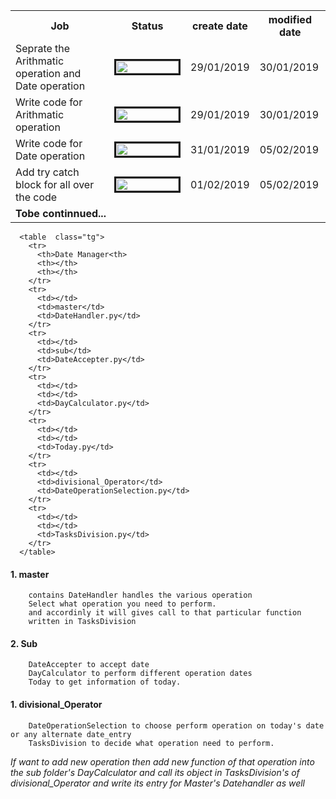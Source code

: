 <table class="tg">
  <tr>
    <th>Job</th>
    <th>Status</th>
    <th>create date</th>
    <th>modified date</th>
  </tr>
  <tr>
    <td>Seprate the Arithmatic operation and Date operation</td>
    <td><img src="http://progressed.io/bar/100" alt="" border=3 height=20 width=100></img></td>
    <td>29/01/2019</td>
    <td>30/01/2019</td>
  </tr>
  <tr>
    <td>Write code for Arithmatic operation</td>
    <td><img src="http://progressed.io/bar/100" alt="" border=3 height=20 width=100></img></td>
    <td>29/01/2019</td>
    <td>30/01/2019</td>
  </tr>
  <tr>
    <td>Write code for Date operation</td>
    <td><img src="http://progressed.io/bar/100" alt="" border=3 height=20 width=100></img></td>
    <td>31/01/2019</td>
    <td>05/02/2019</td>
  </tr>
  <tr>
    <td>Add try catch block for all over the code</td>
    <td><img src="http://progressed.io/bar/100" alt="" border=3 height=20 width=100></img></td>
    <td>01/02/2019</td>
    <td>05/02/2019</td>
  </tr>

  <tr>
    <td colspan=4><b>Tobe continnued...</b></td>

  </tr>
</table>


      <table  class="tg">
        <tr>
          <th>Date Manager<th>
          <th></th>
          <th></th>
        </tr>
        <tr>
          <td></td>
          <td>master</td>
          <td>DateHandler.py</td>
        </tr>
        <tr>
          <td></td>
          <td>sub</td>
          <td>DateAccepter.py</td>
        </tr>
        <tr>
          <td></td>
          <td></td>
          <td>DayCalculator.py</td>
        </tr>
        <tr>
          <td></td>
          <td></td>
          <td>Today.py</td>
        </tr>
        <tr>
          <td></td>
          <td>divisional_Operator</td>
          <td>DateOperationSelection.py</td>
        </tr>
        <tr>
          <td></td>
          <td></td>
          <td>TasksDivision.py</td>
        </tr>
      </table>

#### 1. master
        contains DateHandler handles the various operation
        Select what operation you need to perform.
        and accordinly it will gives call to that particular function
        written in TasksDivision

#### 2. Sub
        DateAccepter to accept date
        DayCalculator to perform different operation dates
        Today to get information of today.

#### 1. divisional_Operator
        DateOperationSelection to choose perform operation on today's date or any alternate date_entry
        TasksDivision to decide what operation need to perform.

<i>If want to add new operation then add new function of that operation into the sub folder's DayCalculator and call its object in TasksDivision's of divisional_Operator and write its entry for Master's Datehandler as well</i>
